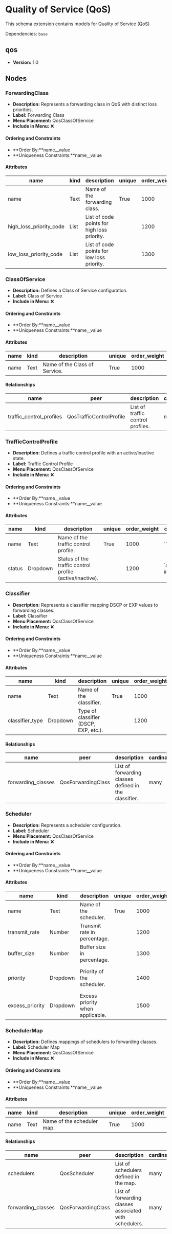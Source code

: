 # Quality of Service (QoS)

This schema extension contains models for Quality of Service (QoS)

Dependencies: `base`

## qos

- **Version:** 1.0

## Nodes

### ForwardingClass

- **Description:** Represents a forwarding class in QoS with distinct loss priorities.
- **Label:** Forwarding Class
- **Menu Placement:** QosClassOfService
- **Include in Menu:** ❌

#### Ordering and Constraints

- **Order By:**name__value
- **Uniqueness Constraints:**name__value

#### Attributes

| name | kind | description | unique | order_weight | optional |
| ---- | ---- | ----------- | ------ | ------------ | -------- |
| name | Text | Name of the forwarding class\. | True | 1000 |  |
| high\_loss\_priority\_code | List | List of code points for high loss priority\. |  | 1200 | True |
| low\_loss\_priority\_code | List | List of code points for low loss priority\. |  | 1300 | True |

### ClassOfService

- **Description:** Defines a Class of Service configuration.
- **Label:** Class of Service
- **Include in Menu:** ❌

#### Ordering and Constraints

- **Order By:**name__value
- **Uniqueness Constraints:**name__value

#### Attributes

| name | kind | description | unique | order_weight |
| ---- | ---- | ----------- | ------ | ------------ |
| name | Text | Name of the Class of Service\. | True | 1000 |

#### Relationships

| name | peer | description | cardinality | optional | order_weight |
| ---- | ---- | ----------- | ----------- | -------- | ------------ |
| traffic\_control\_profiles | QosTrafficControlProfile | List of traffic control profiles\. | many | True | 1200 |

### TrafficControlProfile

- **Description:** Defines a traffic control profile with an active/inactive state.
- **Label:** Traffic Control Profile
- **Menu Placement:** QosClassOfService
- **Include in Menu:** ❌

#### Ordering and Constraints

- **Order By:**name__value
- **Uniqueness Constraints:**name__value

#### Attributes

| name | kind | description | unique | order_weight | choices | default_value |
| ---- | ---- | ----------- | ------ | ------------ | ------- | ------------- |
| name | Text | Name of the traffic control profile\. | True | 1000 | \`\` |  |
| status | Dropdown | Status of the traffic control profile \(active/inactive\)\. |  | 1200 | \`active, inactive\` | inactive |

### Classifier

- **Description:** Represents a classifier mapping DSCP or EXP values to forwarding classes.
- **Label:** Classifier
- **Menu Placement:** QosClassOfService
- **Include in Menu:** ❌

#### Ordering and Constraints

- **Order By:**name__value
- **Uniqueness Constraints:**name__value

#### Attributes

| name | kind | description | unique | order_weight | choices |
| ---- | ---- | ----------- | ------ | ------------ | ------- |
| name | Text | Name of the classifier\. | True | 1000 | \`\` |
| classifier\_type | Dropdown | Type of classifier \(DSCP, EXP, etc\.\)\. |  | 1200 | \`dscp, exp, dscp\-ipv6\` |

#### Relationships

| name | peer | description | cardinality | optional | order_weight |
| ---- | ---- | ----------- | ----------- | -------- | ------------ |
| forwarding\_classes | QosForwardingClass | List of forwarding classes defined in the classifier\. | many | True | 1300 |

### Scheduler

- **Description:** Represents a scheduler configuration.
- **Label:** Scheduler
- **Menu Placement:** QosClassOfService
- **Include in Menu:** ❌

#### Ordering and Constraints

- **Order By:**name__value
- **Uniqueness Constraints:**name__value

#### Attributes

| name | kind | description | unique | order_weight | label | choices | optional |
| ---- | ---- | ----------- | ------ | ------------ | ----- | ------- | -------- |
| name | Text | Name of the scheduler\. | True | 1000 |  | \`\` |  |
| transmit\_rate | Number | Transmit rate in percentage\. |  | 1200 | Transmit Rate \(%\) | \`\` |  |
| buffer\_size | Number | Buffer size in percentage\. |  | 1300 | Buffer Size \(%\) | \`\` |  |
| priority | Dropdown | Priority of the scheduler\. |  | 1400 |  | \`low, high, strict\-high\` | True |
| excess\_priority | Dropdown | Excess priority when applicable\. |  | 1500 |  | \`low, high\` | True |

### SchedulerMap

- **Description:** Defines mappings of schedulers to forwarding classes.
- **Label:** Scheduler Map
- **Menu Placement:** QosClassOfService
- **Include in Menu:** ❌

#### Ordering and Constraints

- **Order By:**name__value
- **Uniqueness Constraints:**name__value

#### Attributes

| name | kind | description | unique | order_weight |
| ---- | ---- | ----------- | ------ | ------------ |
| name | Text | Name of the scheduler map\. | True | 1000 |

#### Relationships

| name | peer | description | cardinality | optional | order_weight |
| ---- | ---- | ----------- | ----------- | -------- | ------------ |
| schedulers | QosScheduler | List of schedulers defined in the map\. | many | True | 1200 |
| forwarding\_classes | QosForwardingClass | List of forwarding classes associated with schedulers\. | many | True | 1300 |
